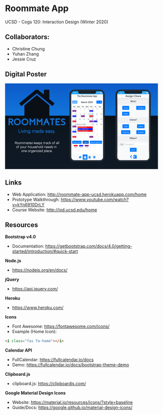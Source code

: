 # Roommate App
UCSD - Cogs 120: Interaction Design (Winter 2020)

## Collaborators:
* Christine Chung 
* Yuhan Zhang
* Jessie Cruz 

## Digital Poster
<img src='./public/images/roommates-slide.png' alt="Digital Poster" width="700" />

## Links
* Web Application: http://roommate-app-ucsd.herokuapp.com/home
* Prototype Walkthrough: https://www.youtube.com/watch?v=kYn6910DrLY
* Course Website: http://ixd.ucsd.edu/home

## Resources

**Bootstrap v4.0**
* Documentation: https://getbootstrap.com/docs/4.0/getting-started/introduction/#quick-start

**Node.js**
* https://nodejs.org/en/docs/

**jQuery**
* https://api.jquery.com/

**Heroku**
* https://www.heroku.com/

**Icons**
* Font Awesome: https://fontawesome.com/icons/
* Example (Home Icon):
```html
<i class="fas fa-home"></i>
```

**Calendar API**
* FullCalendar: https://fullcalendar.io/docs
* Demo: https://fullcalendar.io/docs/bootstrap-theme-demo

**Clipboard.js**
* clipboard.js: https://clipboardjs.com/

**Google Material Design Icons**
* Website: https://material.io/resources/icons/?style=baseline
* Guide/Docs: https://google.github.io/material-design-icons/
